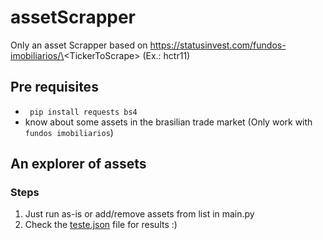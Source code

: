 # assetScrapper

Only an asset Scrapper based on https://statusinvest.com/fundos-imobiliarios/\<TickerToScrape\> (Ex.: hctr11)

## Pre requisites

- ``` pip install requests bs4```
- know about some assets in the brasilian trade market (Only work with ```fundos imobiliarios```)
  
## An explorer of assets

### Steps

1. Just run as-is or add/remove assets from list in main.py
2. Check the [teste.json](teste.json) file for results :)